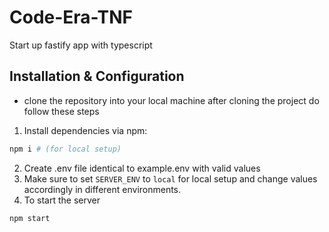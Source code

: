 # Code-Era-TNF
Start up fastify app with typescript

## Installation & Configuration

- clone the repository into your local machine after cloning the project do follow these steps

1. Install dependencies via npm:

```bash
npm i # (for local setup)
```

2. Create .env file identical to example.env with valid values
3. Make sure to set `SERVER_ENV` to `local` for local setup and change values accordingly in different environments.
4. To start the server

```bash
npm start
```
